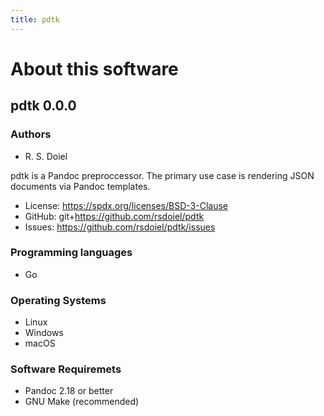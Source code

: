 ```yaml
---
title: pdtk
---
```


About this software
===================

pdtk 0.0.0
----------------

### Authors

- R. S. Doiel

pdtk is a Pandoc preproccessor. The primary use case is rendering JSON
documents via Pandoc templates.


- License: https://spdx.org/licenses/BSD-3-Clause
- GitHub: git+https://github.com/rsdoiel/pdtk
- Issues: https://github.com/rsdoiel/pdtk/issues


### Programming languages

- Go

### Operating Systems

- Linux
- Windows
- macOS

### Software Requiremets

- Pandoc 2.18 or better
- GNU Make (recommended)

